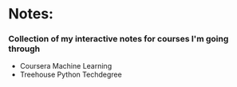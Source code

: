 # Notes:
### Collection of my interactive notes for courses I'm going through

* Coursera Machine Learning
* Treehouse Python Techdegree
